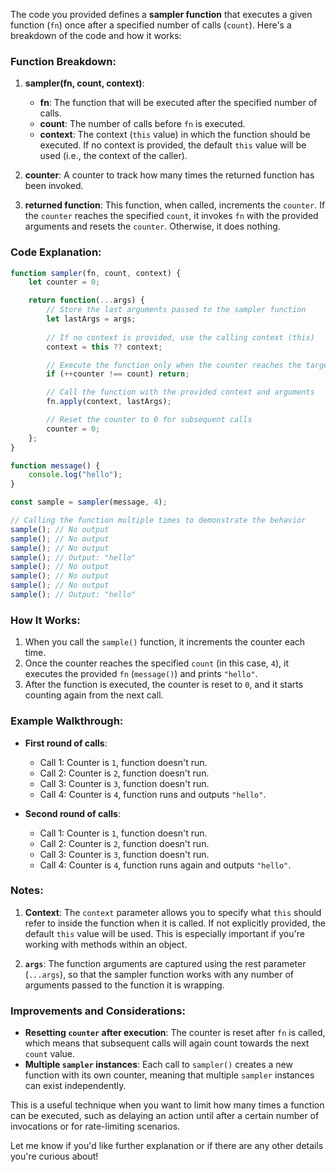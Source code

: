 The code you provided defines a **sampler function** that executes a given function (`fn`) once after a specified number of calls (`count`). Here's a breakdown of the code and how it works:

### Function Breakdown:
1. **sampler(fn, count, context)**: 
   - **fn**: The function that will be executed after the specified number of calls.
   - **count**: The number of calls before `fn` is executed.
   - **context**: The context (`this` value) in which the function should be executed. If no context is provided, the default `this` value will be used (i.e., the context of the caller).

2. **counter**: A counter to track how many times the returned function has been invoked.

3. **returned function**: This function, when called, increments the `counter`. If the `counter` reaches the specified `count`, it invokes `fn` with the provided arguments and resets the `counter`. Otherwise, it does nothing.

### Code Explanation:

```javascript
function sampler(fn, count, context) {
    let counter = 0;

    return function(...args) {
        // Store the last arguments passed to the sampler function
        let lastArgs = args;
        
        // If no context is provided, use the calling context (this)
        context = this ?? context;

        // Execute the function only when the counter reaches the target count
        if (++counter !== count) return;

        // Call the function with the provided context and arguments
        fn.apply(context, lastArgs);

        // Reset the counter to 0 for subsequent calls
        counter = 0;
    };
}

function message() {
    console.log("hello");
}

const sample = sampler(message, 4);

// Calling the function multiple times to demonstrate the behavior
sample(); // No output
sample(); // No output
sample(); // No output
sample(); // Output: "hello"
sample(); // No output
sample(); // No output
sample(); // No output
sample(); // Output: "hello"
```

### How It Works:
1. When you call the `sample()` function, it increments the counter each time.
2. Once the counter reaches the specified `count` (in this case, `4`), it executes the provided `fn` (`message()`) and prints `"hello"`.
3. After the function is executed, the counter is reset to `0`, and it starts counting again from the next call.

### Example Walkthrough:
- **First round of calls**: 
  - Call 1: Counter is `1`, function doesn't run.
  - Call 2: Counter is `2`, function doesn't run.
  - Call 3: Counter is `3`, function doesn't run.
  - Call 4: Counter is `4`, function runs and outputs `"hello"`.
  
- **Second round of calls**: 
  - Call 1: Counter is `1`, function doesn't run.
  - Call 2: Counter is `2`, function doesn't run.
  - Call 3: Counter is `3`, function doesn't run.
  - Call 4: Counter is `4`, function runs again and outputs `"hello"`.

### Notes:
1. **Context**: The `context` parameter allows you to specify what `this` should refer to inside the function when it is called. If not explicitly provided, the default `this` value will be used. This is especially important if you're working with methods within an object.
   
2. **`args`**: The function arguments are captured using the rest parameter (`...args`), so that the sampler function works with any number of arguments passed to the function it is wrapping.

### Improvements and Considerations:
- **Resetting `counter` after execution**: The counter is reset after `fn` is called, which means that subsequent calls will again count towards the next `count` value.
- **Multiple `sampler` instances**: Each call to `sampler()` creates a new function with its own counter, meaning that multiple `sampler` instances can exist independently.
  
This is a useful technique when you want to limit how many times a function can be executed, such as delaying an action until after a certain number of invocations or for rate-limiting scenarios.

Let me know if you'd like further explanation or if there are any other details you're curious about!